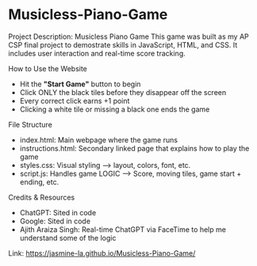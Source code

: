 # Musicless-Piano-Game

Project Description: Musicless Piano Game
This game was built as my AP CSP final project to demostrate skills in JavaScript, HTML, and CSS. It includes user interaction and real-time score tracking.

How to Use the Website
- Hit the **"Start Game"** button to begin
- Click ONLY the black tiles before they disappear off the screen
- Every correct click earns +1 point
- Clicking a white tile or missing a black one ends the game

File Structure
- index.html: Main webpage where the game runs
- instructions.html: Secondary linked page that explains how to play the game
- styles.css: Visual styling --> layout, colors, font, etc.
- script.js: Handles game LOGIC --> Score, moving tiles, game start + ending, etc.

Credits & Resources
- ChatGPT: Sited in code
- Google: Sited in code
- Ajith Araiza Singh: Real-time ChatGPT via FaceTime to help me understand some of the logic

Link: https://jasmine-la.github.io/Musicless-Piano-Game/
